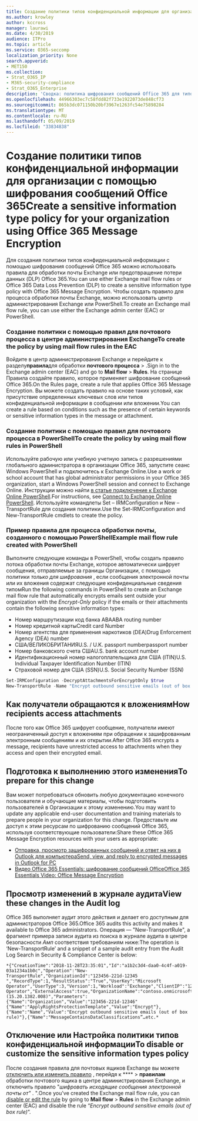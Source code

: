 ```yaml
---
title: Создание политики типов конфиденциальной информации для организации с помощью шифрования сообщений Office 365
ms.author: krowley
author: kccross
manager: laurawi
ms.date: 4/30/2019
audience: ITPro
ms.topic: article
ms.service: O365-seccomp
localization_priority: None
search.appverid:
- MET150
ms.collection:
- Strat_O365_IP
- M365-security-compliance
- Strat_O365_Enterprise
description: 'Сводка: политика шифрования сообщений Office 365 для типов конфиденциальной информации.'
ms.openlocfilehash: 44966303ec7c58fdd82f733e1922073de848cf73
ms.sourcegitcommit: 865b3dc071150b20bf3967e1263fc54e75898284
ms.translationtype: MT
ms.contentlocale: ru-RU
ms.lasthandoff: 05/09/2019
ms.locfileid: "33834838"
---
```

# <a name="create-a-sensitive-information-type-policy-for-your-organization-using-office-365-message-encryption"></a><span data-ttu-id="fe8fe-103">Создание политики типов конфиденциальной информации для организации с помощью шифрования сообщений Office 365</span><span class="sxs-lookup"><span data-stu-id="fe8fe-103">Create a sensitive information type policy for your organization using Office 365 Message Encryption</span></span>

<span data-ttu-id="fe8fe-104">Для создания политики типов конфиденциальной информации с помощью шифрования сообщений Office 365 можно использовать правила для обработки почты Exchange или предотвращение потери данных (DLP) Office 365.</span><span class="sxs-lookup"><span data-stu-id="fe8fe-104">You can use either Exchange mail flow rules or Office 365 Data Loss Prevention (DLP) to create a sensitive information type policy with Office 365 Message Encryption.</span></span> <span data-ttu-id="fe8fe-105">Чтобы создать правило для процесса обработки почты Exchange, можно использовать центр администрирования Exchange или PowerShell.</span><span class="sxs-lookup"><span data-stu-id="fe8fe-105">To create an Exchange mail flow rule, you can use either the Exchange admin center (EAC) or PowerShell.</span></span>

### <a name="to-create-the-policy-by-using-mail-flow-rules-in-the-eac"></a><span data-ttu-id="fe8fe-106">Создание политики с помощью правил для почтового процесса в центре администрирования Exchange</span><span class="sxs-lookup"><span data-stu-id="fe8fe-106">To create the policy by using mail flow rules in the EAC</span></span>

<span data-ttu-id="fe8fe-107">Войдите в центр администрирования Exchange и перейдите к разделу**правила**для обработки **почтового процесса** > .</span><span class="sxs-lookup"><span data-stu-id="fe8fe-107">Sign in to the Exchange admin center (EAC) and go to **Mail flow** > **Rules**.</span></span> <span data-ttu-id="fe8fe-108">На странице Правила создайте правило, которое применяет шифрование сообщений Office 365.</span><span class="sxs-lookup"><span data-stu-id="fe8fe-108">On the Rules page, create a rule that applies Office 365 Message Encryption.</span></span> <span data-ttu-id="fe8fe-109">Вы можете создать правило на основе таких условий, как присутствие определенных ключевых слов или типов конфиденциальной информации в сообщении или вложении.</span><span class="sxs-lookup"><span data-stu-id="fe8fe-109">You can create a rule based on conditions such as the presence of certain keywords or sensitive information types in the message or attachment.</span></span>

### <a name="to-create-the-policy-by-using-mail-flow-rules-in-powershell"></a><span data-ttu-id="fe8fe-110">Создание политики с помощью правил для почтового процесса в PowerShell</span><span class="sxs-lookup"><span data-stu-id="fe8fe-110">To create the policy by using mail flow rules in PowerShell</span></span>

<span data-ttu-id="fe8fe-111">Используйте рабочую или учебную учетную запись с разрешениями глобального администратора в организации Office 365, запустите сеанс Windows PowerShell и подключитесь к Exchange Online.</span><span class="sxs-lookup"><span data-stu-id="fe8fe-111">Use a work or school account that has global administrator permissions in your Office 365 organization, start a Windows PowerShell session and connect to Exchange Online.</span></span> <span data-ttu-id="fe8fe-112">Инструкции можно найти [в статье подключение к Exchange Online PowerShell](https://aka.ms/exopowershell).</span><span class="sxs-lookup"><span data-stu-id="fe8fe-112">For instructions, see [Connect to Exchange Online PowerShell](https://aka.ms/exopowershell).</span></span> <span data-ttu-id="fe8fe-113">Используйте командлеты Set – IRMConfiguration и New – TransportRule для создания политики.</span><span class="sxs-lookup"><span data-stu-id="fe8fe-113">Use the Set-IRMConfiguration and New-TransportRule cmdlets to create the policy.</span></span>

### <a name="example-mail-flow-rule-created-with-powershell"></a><span data-ttu-id="fe8fe-114">Пример правила для процесса обработки почты, созданного с помощью PowerShell</span><span class="sxs-lookup"><span data-stu-id="fe8fe-114">Example mail flow rule created with PowerShell</span></span>

<span data-ttu-id="fe8fe-115">Выполните следующие команды в PowerShell, чтобы создать правило потока обработки почты Exchange, которое автоматически шифрует сообщения, отправляемые за границы Организации, с помощью политики *только для шифрования* , если сообщения электронной почты или их вложения содержат следующие конфиденциальные сведения типом</span><span class="sxs-lookup"><span data-stu-id="fe8fe-115">Run the following commands in PowerShell to create an Exchange mail flow rule that automatically encrypts emails sent outside your organization with the *Encrypt-Only* policy if the emails or their attachments contain the following sensitive information types:</span></span>

- <span data-ttu-id="fe8fe-116">Номер маршрутизации код банка ABA</span><span class="sxs-lookup"><span data-stu-id="fe8fe-116">ABA routing number</span></span>
- <span data-ttu-id="fe8fe-117">Номер кредитной карты</span><span class="sxs-lookup"><span data-stu-id="fe8fe-117">Credit card Number</span></span>
- <span data-ttu-id="fe8fe-118">Номер агентства для применения наркотиков (DEA)</span><span class="sxs-lookup"><span data-stu-id="fe8fe-118">Drug Enforcement Agency (DEA) number</span></span>
- <span data-ttu-id="fe8fe-119">США/ВЕЛИКОБРИТАНИЯ</span><span class="sxs-lookup"><span data-stu-id="fe8fe-119">U.S. / U.K.</span></span> <span data-ttu-id="fe8fe-120">passport number</span><span class="sxs-lookup"><span data-stu-id="fe8fe-120">passport number</span></span>
- <span data-ttu-id="fe8fe-121">Номер банковского счета США</span><span class="sxs-lookup"><span data-stu-id="fe8fe-121">U.S. bank account number</span></span>
- <span data-ttu-id="fe8fe-122">Идентификационный номер налогоплательщика для США (ITIN)</span><span class="sxs-lookup"><span data-stu-id="fe8fe-122">U.S. Individual Taxpayer Identification Number (ITIN)</span></span>
- <span data-ttu-id="fe8fe-123">Страховой номер для США (SSN)</span><span class="sxs-lookup"><span data-stu-id="fe8fe-123">U.S. Social Security Number (SSN)</span></span>

```powershell
Set-IRMConfiguration -DecryptAttachmentsForEncryptOnly $true
New-TransportRule -Name "Encrypt outbound sensitive emails (out of box rule)" -SentToScope  NotInOrganization  -ApplyRightsProtectionTemplate "Encrypt" -MessageContainsDataClassifications @(@{Name="ABA Routing Number"; minCount="1"},@{Name="Credit Card Number"; minCount="1"},@{Name="Drug Enforcement Agency (DEA) Number"; minCount="1"},@{Name="U.S. / U.K. Passport Number"; minCount="1"},@{Name="U.S. Bank Account Number"; minCount="1"},@{Name="U.S. Individual Taxpayer Identification Number (ITIN)"; minCount="1"},@{Name="U.S. Social Security Number (SSN)"; minCount="1"}) -SenderNotificationType "NotifyOnly"
```

## <a name="how-recipients-access-attachments"></a><span data-ttu-id="fe8fe-124">Как получатели обращаются к вложениям</span><span class="sxs-lookup"><span data-stu-id="fe8fe-124">How recipients access attachments</span></span>

<span data-ttu-id="fe8fe-125">После того как Office 365 шифрует сообщение, получатели имеют неограниченный доступ к вложениям при обращении к зашифрованным электронным сообщениям и их открытии.</span><span class="sxs-lookup"><span data-stu-id="fe8fe-125">After Office 365 encrypts a message, recipients have unrestricted access to attachments when they access and open their encrypted email.</span></span>

## <a name="to-prepare-for-this-change"></a><span data-ttu-id="fe8fe-126">Подготовка к выполнению этого изменения</span><span class="sxs-lookup"><span data-stu-id="fe8fe-126">To prepare for this change</span></span>

<span data-ttu-id="fe8fe-127">Вам может потребоваться обновить любую документацию конечного пользователя и обучающие материалы, чтобы подготовить пользователей в Организации к этому изменению.</span><span class="sxs-lookup"><span data-stu-id="fe8fe-127">You may want to update any applicable end-user documentation and training materials to prepare people in your organization for this change.</span></span> <span data-ttu-id="fe8fe-128">Предоставьте им доступ к этим ресурсам по шифрованию сообщений Office 365, используя соответствующие пользователи:</span><span class="sxs-lookup"><span data-stu-id="fe8fe-128">Share these Office 365 Message Encryption resources with your users as appropriate:</span></span>

- [<span data-ttu-id="fe8fe-129">Отправка, просмотр зашифрованных сообщений и ответ на них в Outlook для компьютера</span><span class="sxs-lookup"><span data-stu-id="fe8fe-129">Send, view, and reply to encrypted messages in Outlook for PC</span></span>](https://support.office.com/article/send-view-and-reply-to-encrypted-messages-in-outlook-for-pc-eaa43495-9bbb-4fca-922a-df90dee51980)
- [<span data-ttu-id="fe8fe-130">Видео Office 365 Essentials: шифрование сообщений Office</span><span class="sxs-lookup"><span data-stu-id="fe8fe-130">Office 365 Essentials Video: Office Message Encryption</span></span>](https://youtu.be/CQR0cG_iEUc)

## <a name="view-these-changes-in-the-audit-log"></a><span data-ttu-id="fe8fe-131">Просмотр изменений в журнале аудита</span><span class="sxs-lookup"><span data-stu-id="fe8fe-131">View these changes in the Audit log</span></span>

<span data-ttu-id="fe8fe-132">Office 365 выполняет аудит этого действия и делает его доступным для администраторов Office 365.</span><span class="sxs-lookup"><span data-stu-id="fe8fe-132">Office 365 audits this activity and makes it available to Office 365 administrators.</span></span> <span data-ttu-id="fe8fe-133">Операция — "New-TransportRule", а фрагмент примера записи аудита из поиска в журнале аудита в центре безопасности _Амп_ соответствия требованиям ниже:</span><span class="sxs-lookup"><span data-stu-id="fe8fe-133">The operation is ‘New-TransportRule’ and a snippet of a sample audit entry from the Audit Log Search in Security & Compliance Center is below:</span></span>

```text
*{"CreationTime":"2018-11-28T23:35:01","Id":"a1b2c3d4-daa0-4c4f-a019-03a1234a1b0c","Operation":"New-TransportRule","OrganizationId":"123456-221d-12345 ","RecordType":1,"ResultStatus":"True","UserKey":"Microsoft Operator","UserType":3,"Version":1,"Workload":"Exchange","ClientIP":"123.456.147.68:17584","ObjectId":"","UserId":"Microsoft Operator","ExternalAccess":true,"OrganizationName":"contoso.onmicrosoft.com","OriginatingServer":"CY4PR13MBXXXX (15.20.1382.008)","Parameters": {"Name":"Organization","Value":"123456-221d-12346"{"Name":"ApplyRightsProtectionTemplate","Value":"Encrypt"},{"Name":"Name","Value":"Encrypt outbound sensitive emails (out of box rule)"},{"Name":"MessageContainsDataClassifications”…etc.*
```

## <a name="to-disable-or-customize-the-sensitive-information-types-policy"></a><span data-ttu-id="fe8fe-134">Отключение или Настройка политики типов конфиденциальной информации</span><span class="sxs-lookup"><span data-stu-id="fe8fe-134">To disable or customize the sensitive information types policy</span></span>

<span data-ttu-id="fe8fe-135">После создания правила для почтовых ящиков Exchange вы можете [отключить или изменить правило](https://docs.microsoft.com/exchange/security-and-compliance/mail-flow-rules/manage-mail-flow-rules#enable-or-disable-a-mail-flow-rule) , перейдя к \*\*\*\* > **правилам** обработки почтового ящика в центре администрирования Exchange, и отключить правило "*шифровать исходящие сообщения электронной почты от"* . ".</span><span class="sxs-lookup"><span data-stu-id="fe8fe-135">Once you've created the Exchange mail flow rule, you can [disable or edit the rule](https://docs.microsoft.com/exchange/security-and-compliance/mail-flow-rules/manage-mail-flow-rules#enable-or-disable-a-mail-flow-rule) by going to **Mail flow** > **Rules** in the Exchange admin center (EAC) and disable the rule “*Encrypt outbound sensitive emails (out of box rule)*”.</span></span>
